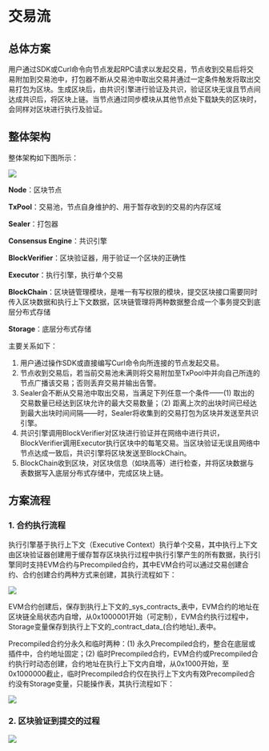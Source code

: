 # 交易流

## 总体方案

用户通过SDK或Curl命令向节点发起RPC请求以发起交易，节点收到交易后将交易附加到交易池中，打包器不断从交易池中取出交易并通过一定条件触发将取出交易打包为区块。生成区块后，由共识引擎进行验证及共识，验证区块无误且节点间达成共识后，将区块上链。当节点通过同步模块从其他节点处下载缺失的区块时，会同样对区块进行执行及验证。

## 整体架构
整体架构如下图所示：

![](../../../images/architecture/transaction_stream.png)

**Node**：区块节点

**TxPool**：交易池，节点自身维护的、用于暂存收到的交易的内存区域

**Sealer**：打包器

**Consensus Engine**：共识引擎

**BlockVerifier**：区块验证器，用于验证一个区块的正确性

**Executor**：执行引擎，执行单个交易

**BlockChain**：区块链管理模块，是唯一有写权限的模块，提交区块接口需要同时传入区块数据和执行上下文数据，区块链管理将两种数据整合成一个事务提交到底层分布式存储

**Storage**：底层分布式存储

主要关系如下：

 1. 用户通过操作SDK或直接编写Curl命令向所连接的节点发起交易。
 2. 节点收到交易后，若当前交易池未满则将交易附加至TxPool中并向自己所连的节点广播该交易；否则丢弃交易并输出告警。
 3. Sealer会不断从交易池中取出交易，当满足下列任意一个条件——(1) 取出的交易数量已经达到区块允许的最大交易数量；（2) 距离上次的出块时间已经达到最大出块时间间隔——时，Sealer将收集到的交易打包为区块并发送至共识引擎。
 4. 共识引擎调用BlockVerifier对区块进行验证并在网络中进行共识，BlockVerifier调用Executor执行区块中的每笔交易。当区块验证无误且网络中节点达成一致后，共识引擎将区块发送至BlockChain。
 5. BlockChain收到区块，对区块信息（如块高等）进行检查，并将区块数据与表数据写入底层分布式存储中，完成区块上链。

## 方案流程

### 1. 合约执行流程

执行引擎基于执行上下文（Executive Context）执行单个交易，其中执行上下文由区块验证器创建用于缓存暂存区块执行过程中执行引擎产生的所有数据，执行引擎同时支持EVM合约与Precompiled合约，其中EVM合约可以通过交易创建合约、合约创建合约两种方式来创建，其执行流程如下：

![](../../../images/architecture/EVM_contract_execution.png)

EVM合约创建后，保存到执行上下文的_sys_contracts_表中，EVM合约的地址在区块链全局状态内自增，从0x1000001开始（可定制），EVM合约执行过程中，Storage变量保存到执行上下文的_contract_data_(合约地址)_表中。

Precompiled合约分永久和临时两种：(1) 永久Precompiled合约，整合在底层或插件中，合约地址固定；(2) 临时Precompiled合约，EVM合约或Precompiled合约执行时动态创建，合约地址在执行上下文内自增，从0x1000开始，至0x1000000截止，临时Precompiled合约仅在执行上下文内有效Precompiled合约没有Storage变量，只能操作表，其执行流程如下：

![](../../../images/architecture/precompiled_contract_execution.png)

 
### 2. 区块验证到提交的过程

![](../../../images/architecture/execution.png)